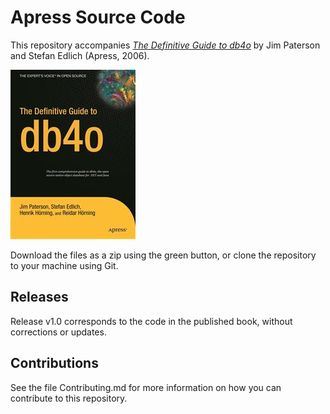 # Apress Source Code

This repository accompanies [*The Definitive Guide to db4o*](http://www.apress.com/9781590596562) by Jim Paterson and Stefan Edlich (Apress, 2006).

![Cover image](9781590596562.jpg)

Download the files as a zip using the green button, or clone the repository to your machine using Git.

## Releases

Release v1.0 corresponds to the code in the published book, without corrections or updates.

## Contributions

See the file Contributing.md for more information on how you can contribute to this repository.
